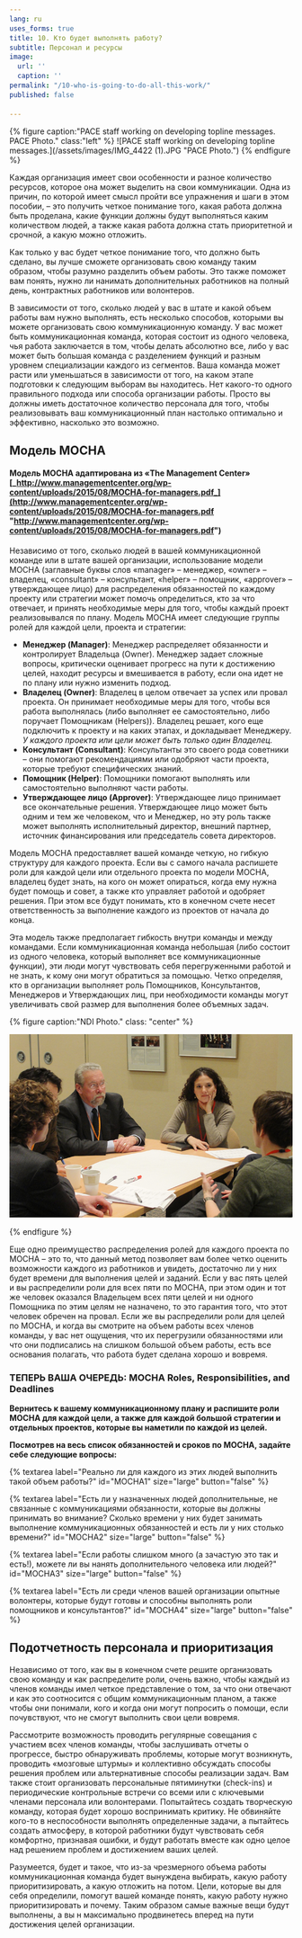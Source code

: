 ```yaml
---
lang: ru
uses_forms: true
title: 10. Кто будет выполнять работу?
subtitle: Персонал и ресурсы
image:
  url: ''
  caption: ''
permalink: "/10-who-is-going-to-do-all-this-work/"
published: false

---
```

{% figure caption:"PACE staff working on developing topline messages. PACE Photo." class:"left" %} ![PACE staff working on developing topline messages.](/assets/images/IMG_4422 (1).JPG "PACE Photo.") {% endfigure %}

Каждая организация имеет свои особенности и разное количество ресурсов, которое она может выделить на свои коммуникации. Одна из причин, по которой имеет смысл пройти все упражнения и шаги в этом пособии, – это получить четкое понимание того, какая работа должна быть проделана, какие функции должны будут выполняться каким количеством людей, а также какая работа должна стать приоритетной и срочной, а какую можно отложить.

Как только у вас будет четкое понимание того, что должно быть сделано, вы лучше сможете организовать свою команду таким образом, чтобы разумно разделить объем работы. Это также поможет вам понять, нужно ли нанимать дополнительных работников на полный день, контрактных работников или волонтеров.

В зависимости от того, сколько людей у вас в штате и какой объем работы вам нужно выполнять, есть несколько способов, которыми вы можете организовать свою коммуникационную команду. У вас может быть коммуникационная команда, которая состоит из одного человека, чья работа заключается в том, чтобы делать абсолютно все, либо у вас может быть большая команда с разделением функций и разным уровнем специализации каждого из сегментов. Ваша команда может расти или уменьшаться в зависимости от того, на каком этапе подготовки к следующим выборам вы находитесь. Нет какого-то одного правильного подхода или способа организации работы. Просто вы должны иметь достаточное количество персонала для того, чтобы реализовывать ваш коммуникационный план настолько оптимально и эффективно, насколько это возможно.

## Модель MOCHA

#### Модель MOCHA адаптирована из «The Management Center» [_http://www.managementcenter.org/wp-content/uploads/2015/08/MOCHA-for-managers.pdf_](http://www.managementcenter.org/wp-content/uploads/2015/08/MOCHA-for-managers.pdf "http://www.managementcenter.org/wp-content/uploads/2015/08/MOCHA-for-managers.pdf")

Независимо от того, сколько людей в вашей коммуникационной команде или в штате вашей организации, использование модели MOCHA (заглавные буквы слов «manager» – менеджер, «owner» – владелец, «consultant» – консультант, «helper» – помощник, «approver» – утверждающее лицо) для распределения обязанностей по каждому проекту или стратегии может помочь определиться, кто за что отвечает, и принять необходимые меры для того, чтобы каждый проект реализовывался по плану. Модель MOCHA имеет следующие группы ролей для каждой цели, проекта и стратегии:

* **Mенеджер (Manager)**: Менеджер распределяет обязанности и контролирует Владельца (Owner). Менеджер задает сложные вопросы, критически оценивает прогресс на пути к достижению целей, находит ресурсы и вмешивается в работу, если она идет не по плану или нужно изменить подход.
* **Владелец (Owner)**: Владелец в целом отвечает за успех или провал проекта. Он принимает необходимые меры для того, чтобы вся работа выполнялась (либо выполняет ее самостоятельно, либо поручает Помощникам (Helpers)). Владелец решает, кого еще подключить к проекту и на каких этапах, и докладывает Менеджеру. _У каждого проекта или цели может быть только один Владелец._
* **Консультант (Consultant)**: Консультанты это своего рода советники – они помогают рекомендациями или одобряют части проекта, которые требуют специфических знаний.
* **Помощник (Helper)**: Помощники помогают выполнять или самостоятельно выполняют части работы.
* **Утверждающее лицо (Approver)**: Утверждающее лицо принимает все окончательные решения. Утверждающее лицо может быть одним и тем же человеком, что и Менеджер, но эту роль также может выполнять исполнительный директор, внешний партнер, источник финансирования или председатель совета директоров.

Модель MOCHA предоставляет вашей команде четкую, но гибкую структуру для каждого проекта. Если вы с самого начала распишете роли для каждой цели или отдельного проекта по модели MOCHA, владелец будет знать, на кого он может опираться, когда ему нужна будет помощь и совет, а также кто управляет работой и одобряет решения. При этом все будут понимать, кто в конечном счете несет ответственность за выполнение каждого из проектов от начала до конца.

Эта модель также предполагает гибкость внутри команды и между командами. Если коммуникационная команда небольшая (либо состоит из одного человека, который выполняет все коммуникационные функции), эти люди могут чувствовать себя  перегруженными работой и не знать, к кому они могут обратиться за помощью. Четко определяя, кто в организации выполняет роль Помощников, Консультантов, Менеджеров и Утверждающих лиц, при необходимости команды могут увеличивать свой размер для выполнения более объемных задач.

{% figure caption:"NDI Photo." class: "center" %}

![](/assets/images/NDI_smallgroup-1.jpg)

{% endfigure %}

Еще одно преимущество распределения ролей для каждого проекта по MOCHA – это то, что данный метод позволяет вам более четко оценить возможности каждого из работников и увидеть, достаточно ли у них будет времени для выполнения целей и заданий. Если у вас пять целей и вы распределили роли для всех пяти по MOCHA, при этом один и тот же человек оказался Владельцем всех пяти целей и ни одного Помощника по этим целям не назначено, то это гарантия того, что этот человек обречен на провал. Если же вы  распределили роли для целей по MOCHA, и когда вы смотрите на объем работы всех членов команды, у вас нет ощущения, что их перегрузили обязанностями или что они подписались на слишком большой объем работы, есть все основания полагать, что работа будет сделана хорошо и вовремя.

### ТЕПЕРЬ ВАША ОЧЕРЕДЬ: MOCHA Roles, Responsibilities, and Deadlines

**Вернитесь к вашему коммуникационному плану и распишите роли MOCHA для каждой цели, а также для каждой большой стратегии и отдельных проектов, которые вы наметили по каждой из целей.**

**Посмотрев на весь список обязанностей и сроков по MOCHA, задайте себе следующие вопросы:**

{% textarea label="Реально ли для каждого из этих людей выполнить такой объем работы?" id="MOCHA1" size="large" button="false" %}

{% textarea label="Есть ли у назначенных людей дополнительные, не связанные с коммуникациями обязанности, которые вы должны принимать во внимание? Сколько времени у них будет занимать выполнение коммуникационных обязанностей и есть ли у них столько времени?" id="MOCHA2" size="large" button="false" %}

{% textarea label="Если работы слишком много (а зачастую это так и есть!), можете ли вы нанять дополнительного человека или людей?" id="MOCHA3" size="large" button="false" %}

{% textarea label="Есть ли среди членов вашей организации опытные волонтеры, которые будут готовы и способны выполнять роли помощников и консультантов?" id="MOCHA4" size="large" button="false" %}

## Подотчетность персонала и приоритизация

Независимо от того, как вы в конечном счете решите организовать свою команду и как распределите роли, очень важно, чтобы каждый из членов команды имел четкое представление о том, за что они отвечают и как это соотносится с общим коммуникационным планом, а также чтобы они понимали, кого и когда они могут попросить о помощи, если почувствуют, что не смогут выполнить свои цели вовремя.

Рассмотрите возможность проводить регулярные совещания с участием всех членов команды, чтобы заслушивать отчеты о прогрессе, быстро обнаруживать проблемы, которые могут возникнуть, проводить «мозговые штурмы» и коллективно обсуждать способы решения проблем или альтернативные способы реализации задач. Вам также стоит организовать персональные пятиминутки (check-ins) и периодические контрольные встречи со всеми или с ключевыми членами персонала или волонтерами. Попытайтесь создать творческую команду, которая будет хорошо воспринимать критику. Не обвиняйте кого-то в неспособности выполнять определенные задачи, а пытайтесь создать атмосферу, в которой работники будут чувствовать себя комфортно, признавая ошибки, и будут работать вместе как одно целое над решением проблем и достижением ваших целей.

Разумеется, будет и такое, что из-за чрезмерного объема работы коммуникационная команда будет вынуждена выбирать, какую работу приоритизировать, а какую отложить на потом. Цели, которые вы для себя определили, помогут вашей команде понять, какую работу нужно приоритизировать и почему. Таким образом самые важные вещи будут выполнены, а вы н максимально продвинетесь вперед на пути достижения целей организации.
